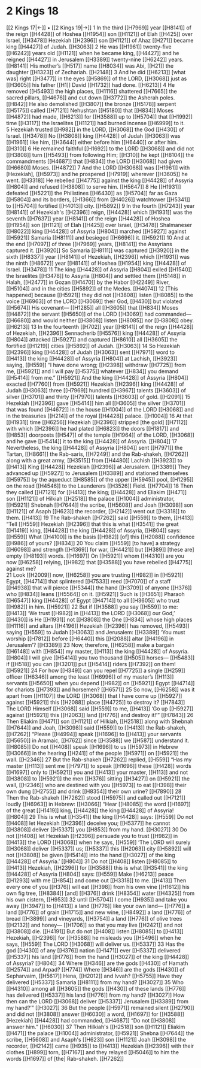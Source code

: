 # 2 Kings 18
[[2 Kings 17|←]] • [[2 Kings 19|→]]
1 In the third [[H7969]] year [[H8141]] of the reign [[H4428]] of Hoshea [[H1954]] son [[H1121]] of Elah [[H425]] over Israel, [[H3478]] Hezekiah [[H2396]] son [[H1121]] of Ahaz [[H271]] became king [[H4427]] of Judah. [[H3063]] 
2 He was [[H1961]] twenty-five [[H6242]] years old [[H1121]] when he became king, [[H4427]] and he reigned [[H4427]] in Jerusalem [[H3389]] twenty-nine [[H6242]] years. [[H8141]] His mother’s [[H517]] name [[H8034]] was Abi, [[H21]] the daughter [[H1323]] of Zechariah. [[H2148]] 
3 And he did [[H6213]] [what was] right [[H3477]] in the eyes [[H5869]] of the LORD, [[H3068]] just as [[H3605]] his father [[H1]] David [[H1732]] had done. [[H6213]] 
4 He removed [[H5493]] the high places, [[H1116]] shattered [[H7665]] the sacred pillars, [[H4676]] and cut down [[H3772]] the Asherah poles. [[H842]] He also demolished [[H3807]] the bronze [[H5178]] serpent [[H5175]] called [[H7121]] Nehushtan [[H5180]] that [[H834]] Moses [[H4872]] had made, [[H6213]] for [[H3588]] up to [[H5704]] that [[H1992]] time [[H3117]] the Israelites [[H1121]] had burned incense [[H6999]] to it.  
5 Hezekiah trusted [[H982]] in the LORD, [[H3068]] the God [[H430]] of Israel. [[H3478]] No [[H3808]] king [[H4428]] of Judah [[H3063]] was [[H1961]] like him, [[H3644]] either before him [[H6440]] or after him. [[H310]] 
6 He remained faithful [[H1692]] to the LORD [[H3068]] and did not [[H3808]] turn [[H5493]] from following Him; [[H310]] he kept [[H8104]] the commandments [[H4687]] that [[H834]] the LORD [[H3068]] had given [[H6680]] Moses. [[H4872]] 
7 And the LORD [[H3068]] was [[H1961]] with [Hezekiah], [[H5973]] and he prospered [[H7919]] wherever [[H3605]] he went. [[H3318]] He rebelled [[H4775]] against the king [[H4428]] of Assyria [[H804]] and refused [[H3808]] to serve him. [[H5647]] 
8 He [[H1931]] defeated [[H5221]] the Philistines [[H6430]] as [[H5704]] far as Gaza [[H5804]] and its borders, [[H1366]] from [[H4026]] watchtower [[H5341]] to [[H5704]] fortified [[H4013]] city. [[H5892]] 
9 In the fourth [[H7243]] year [[H8141]] of Hezekiah's [[H2396]] reign, [[H4428]] which [[H1931]] was the seventh [[H7637]] year [[H8141]] of the reign [[H4428]] of Hoshea [[H1954]] son [[H1121]] of Elah [[H425]] over Israel, [[H3478]] Shalmaneser [[H8022]] king [[H4428]] of Assyria [[H804]] marched [[H5927]] against [[H5921]] Samaria [[H8111]] and besieged [[H6696]] it. [[H5921]] 
10 And at the end [[H7097]] of three [[H7969]] years, [[H8141]] the Assyrians captured it. [[H3920]] So Samaria [[H8111]] was captured [[H3920]] in the sixth [[H8337]] year [[H8141]] of Hezekiah, [[H2396]] which [[H1931]] was the ninth [[H8672]] year [[H8141]] of Hoshea [[H1954]] king [[H4428]] of Israel. [[H3478]] 
11 The king [[H4428]] of Assyria [[H804]] exiled [[H1540]] the Israelites [[H3478]] to Assyria [[H804]] and settled them [[H5148]] in Halah, [[H2477]] in Gozan [[H1470]] by the Habor [[H2249]] River, [[H5104]] and in the cities [[H5892]] of the Medes. [[H4074]] 
12 [This happened] because [[H5921]] they did not [[H3808]] listen [[H8085]] to the voice [[H6963]] of the LORD [[H3069]] their God, [[H430]] but violated [[H5674]] His covenant— [[H1285]] all [[H3605]] that [[H834]] Moses [[H4872]] the servant [[H5650]] of the LORD [[H3069]] had commanded— [[H6680]] and would neither [[H3808]] listen [[H8085]] nor [[H3808]] obey. [[H6213]] 
13 In the fourteenth [[H702]] year [[H8141]] of the reign [[H4428]] of Hezekiah, [[H2396]] Sennacherib [[H5576]] king [[H4428]] of Assyria [[H804]] attacked [[H5927]] and captured [[H8610]] all [[H3605]] the fortified [[H1219]] cities [[H5892]] of Judah. [[H3063]] 
14 So Hezekiah [[H2396]] king [[H4428]] of Judah [[H3063]] sent [[H7971]] word to [[H413]] the king [[H4428]] of Assyria [[H804]] at Lachish, [[H3923]] saying, [[H559]] “I have done wrong; [[H2398]] withdraw [[H7725]] from me, [[H5921]] and I will pay [[H5375]] whatever [[H834]] you demand [[H5414]] from me.” [[H5921]] And the king [[H4428]] of Assyria [[H804]] exacted [[H7760]] from [[H5921]] Hezekiah [[H2396]] king [[H4428]] of Judah [[H3063]] three [[H7969]] hundred [[H3967]] talents [[H3603]] of silver [[H3701]] and thirty [[H7970]] talents [[H3603]] of gold. [[H2091]] 
15 Hezekiah [[H2396]] gave [[H5414]] him all [[H3605]] the silver [[H3701]] that was found [[H4672]] in the house [[H1004]] of the LORD [[H3068]] and in the treasuries [[H214]] of the royal [[H4428]] palace. [[H1004]] 
16 At that [[H1931]] time [[H6256]] Hezekiah [[H2396]] stripped [the gold] [[H7112]] with which [[H2396]] he had plated [[H6823]] the doors [[H1817]] and [[H853]] doorposts [[H547]] of the temple [[H1964]] of the LORD, [[H3068]] and he gave [[H5414]] it to the king [[H4428]] of Assyria. [[H804]] 
17 Nevertheless, the king [[H4428]] of Assyria [[H804]] sent [[H7971]] the Tartan, [[H8661]] the Rab-saris, [[H7249]] and the Rab-shakeh, [[H7262]] along with a great army, [[H3515]] from [[H4480]] Lachish [[H3923]] to [[H413]] King [[H4428]] Hezekiah [[H2396]] at Jerusalem. [[H3389]] They advanced up [[H5927]] to Jerusalem [[H3389]] and stationed themselves [[H5975]] by the aqueduct [[H8585]] of the upper [[H5945]] pool, [[H1295]] on the road [[H4546]] to the Launderers [[H3526]] Field. [[H7704]] 
18 Then they called [[H7121]] for [[H413]] the king; [[H4428]] and Eliakim [[H471]] son [[H1121]] of Hilkiah [[H2518]] the palace [[H1004]] administrator, [[H5921]] Shebnah [[H7644]] the scribe, [[H5608]] and Joah [[H3098]] son [[H1121]] of Asaph [[H623]] the recorder, [[H2142]] went out [[H3318]] to them. [[H413]] 
19 The Rab-shakeh [[H7262]] said [[H559]] to them, [[H413]] “Tell [[H559]] Hezekiah [[H2396]] that this is what [[H3541]] the great [[H1419]] king, [[H4428]] the king [[H4428]] of Assyria, [[H804]] says: [[H559]] What [[H4100]] is the basis [[H982]] [of] this [[H2088]] confidence [[H986]] of yours? [[H834]] 
20 You claim [[H559]] [to have] a strategy [[H6098]] and strength [[H1369]] for war, [[H4421]] but [[H389]] [these are] empty [[H8193]] words. [[H1697]] On [[H5921]] whom [[H4310]] are you now [[H6258]] relying, [[H982]] that [[H3588]] you have rebelled [[H4775]] against me?  
21 Look [[H2009]] now, [[H6258]] you are trusting [[H982]] in [[H5921]] Egypt, [[H4714]] that splintered [[H7533]] reed [[H7070]] of a staff [[H4938]] that will pierce [[H5344]] the hand [[H3709]] of anyone [[H376]] who [[H834]] leans [[H5564]] on it. [[H5921]] Such is [[H3651]] Pharaoh [[H6547]] king [[H4428]] of Egypt [[H4714]] to all [[H3605]] who trust [[H982]] in him. [[H5921]] 
22 But if [[H3588]] you say [[H559]] to me: [[H413]] ‘We trust [[H982]] in [[H413]] the LORD [[H3068]] our God,’ [[H430]] is He [[H1931]] not [[H3808]] the One [[H834]] whose high places [[H1116]] and altars [[H4196]] Hezekiah [[H2396]] has removed, [[H5493]] saying [[H559]] to Judah [[H3063]] and Jerusalem: [[H3389]] ‘You must worship [[H7812]] before [[H6440]] this [[H2088]] altar [[H4196]] in Jerusalem’? [[H3389]] 
23 Now, therefore, [[H6258]] make a bargain [[H6148]] with [[H854]] my master, [[H113]] the king [[H4428]] of Assyria. [[H804]] I will give [[H5414]] you  two thousand [[H505]] horses— [[H5483]] if [[H518]] you can [[H3201]] put [[H5414]] riders [[H7392]] on them! [[H5921]] 
24 For how [[H349]] can you repel [[H7725]] a single [[H259]] officer [[H6346]] among the least [[H6996]] of my master’s [[H113]] servants [[H5650]] when you depend [[H982]] on [[H5921]] Egypt [[H4714]] for chariots [[H7393]] and horsemen? [[H6571]] 
25 So now, [[H6258]] was it apart from [[H1107]] the LORD [[H3068]] that I have come up [[H5927]] against [[H5921]] this [[H2088]] place [[H4725]] to destroy it? [[H7843]] The LORD Himself [[H3068]] said [[H559]] to me, [[H413]] ‘Go up [[H5927]] against [[H5921]] this [[H2063]] land [[H776]] and destroy it!’” [[H7843]] 
26 Then Eliakim [[H471]] son [[H1121]] of Hilkiah, [[H2518]] along with Shebnah [[H7644]] and Joah, [[H3098]] said [[H559]] to [[H413]] the Rab-shakeh, [[H7262]] “Please [[H4994]] speak [[H1696]] to [[H413]] your servants [[H5650]] in Aramaic, [[H762]] since [[H3588]] we [[H587]] understand it. [[H8085]] Do not [[H408]] speak [[H1696]] to us [[H5973]] in Hebrew [[H3066]] in the hearing [[H241]] of the people [[H5971]] on [[H5921]] the wall. [[H2346]] 
27 But the Rab-shakeh [[H7262]] replied, [[H559]] “Has my master [[H113]] sent me [[H7971]] to speak [[H1696]] these [[H428]] words [[H1697]] only to [[H5921]] you and [[H413]] your master, [[H113]] and not [[H3808]] to [[H5921]] the men [[H376]] sitting [[H3427]] on [[H5921]] the wall, [[H2346]] who are destined with you [[H5973]] to eat [[H398]] their own dung [[H2755]] and drink [[H8354]] their own urine? [[H7890]] 
28 Then the Rab-shakeh [[H7262]] stood [[H5975]] and called out [[H7121]] loudly [[H6963]] in Hebrew: [[H3066]] “Hear [[H8085]] the word [[H1697]] of the great [[H1419]] king, [[H4428]] the king [[H4428]] of Assyria! [[H804]] 
29 This is what [[H3541]] the king [[H4428]] says: [[H559]] Do not [[H408]] let Hezekiah [[H2396]] deceive you; [[H5377]] he cannot [[H3808]] deliver [[H5337]] you [[H853]] from my hand. [[H3027]] 
30 Do not [[H408]] let Hezekiah [[H2396]] persuade you to trust [[H982]] in [[H413]] the LORD [[H3068]] when he says, [[H559]] ‘The LORD will surely [[H3068]] deliver [[H5337]] us; [[H5337]] this [[H2063]] city [[H5892]] will not [[H3808]] be given [[H5414]] into the hand [[H3027]] of the king [[H4428]] of Assyria.’ [[H804]] 
31 Do not [[H408]] listen [[H8085]] to [[H413]] Hezekiah, [[H2396]] for [[H3588]] this is what [[H3541]] the king [[H4428]] of Assyria [[H804]] says: [[H559]] Make [[H6213]] peace [[H1293]] with me [[H854]] and come out [[H3318]] to me. [[H413]] Then every one of you [[H376]] will eat [[H398]] from his own vine [[H1612]] his own fig tree, [[H8384]] [and] [[H376]] drink [[H8354]] water [[H4325]] from his own cistern, [[H953]] 
32 until [[H5704]] I come [[H935]] and take you away [[H3947]] to [[H413]] a land [[H776]] like your own land— [[H776]] a land [[H776]] of grain [[H1715]] and new wine, [[H8492]] a land [[H776]] of bread [[H3899]] and vineyards, [[H3754]] a land [[H776]] of olive trees [[H2132]] and honey— [[H1706]] so that you may live [[H2421]] and not [[H3808]] die. [[H4191]] But do not [[H408]] listen [[H8085]] to [[H413]] Hezekiah, [[H2396]] for [[H3588]] he misleads you [[H5496]] when he says, [[H559]] The LORD [[H3068]] will deliver us. [[H5337]] 
33 Has the god [[H430]] of any [[H376]] nation [[H1471]] ever [[H5337]] delivered [[H5337]] his land [[H776]] from the hand [[H3027]] of the king [[H4428]] of Assyria? [[H804]] 
34 Where [[H346]] are the gods [[H430]] of Hamath [[H2574]] and Arpad? [[H774]] Where [[H346]] are the gods [[H430]] of Sepharvaim, [[H5617]] Hena, [[H2012]] and Ivvah? [[H5755]] Have they delivered [[H5337]] Samaria [[H8111]] from my hand? [[H3027]] 
35 Who [[H4310]] among all [[H3605]] the gods [[H430]] of these lands [[H776]] has delivered [[H5337]] his land [[H776]] from my hand? [[H3027]] How then can the LORD [[H3068]] deliver [[H5337]] Jerusalem [[H3389]] from my hand?’” [[H3027]] 
36 But the people [[H5971]] remained silent [[H2790]] and did not [[H3808]] answer [[H6030]] a word, [[H1697]] for [[H3588]] [Hezekiah] [[H4428]] had commanded, [[H4687]] “Do not [[H3808]] answer him.” [[H6030]] 
37 Then Hilkiah's [[H2518]] son [[H1121]] Eliakim [[H471]] the palace [[H1004]] administrator, [[H5921]] Shebna [[H7644]] the scribe, [[H5608]] and Asaph's [[H623]] son [[H1121]] Joah [[H3098]] the recorder, [[H2142]] came [[H935]] to [[H413]] Hezekiah [[H2396]] with their clothes [[H899]] torn, [[H7167]] and they relayed [[H5046]] to him  the words [[H1697]] of  [the] Rab-shakeh. [[H7262]] 

